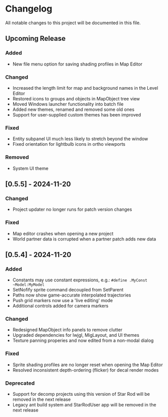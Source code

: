 # Changelog

All notable changes to this project will be documented in this file.

## Upcoming Release

### Added
- New file menu option for saving shading profiles in Map Editor

### Changed
- Increased the length limit for map and background names in the Level Editor
- Restored icons to groups and objects in MapObject tree view
- Moved Windows launcher functionality into batch file
- Added new themes, renamed and removed some old ones
- Support for user-supplied custom themes has been improved

### Fixed
- Entity subpanel UI much less likely to stretch beyond the window
- Fixed orientation for lightbulb icons in ortho viewports

### Removed
- System UI theme

## [0.5.5] - 2024-11-20

### Changed
- Project updater no longer runs for patch version changes

### Fixed
- Map editor crashes when opening a new project
- World partner data is corrupted when a partner patch adds new data

## [0.5.4] - 2024-11-20

### Added
- Constants may use constant expressions, e.g.: `#define .MyConst ~Model:MyModel`
- SetNofify sprite command decoupled from SetParent
- Paths now show game-accurate interpolated trajectories
- Push grid markers now use a 'live editing' mode
- Additional controls added for camera markers

### Changed
- Redesigned MapObject info panels to remove clutter
- Upgraded dependencies for lwjgl, MigLayout, and UI themes
- Texture panning properies and now edited from a non-modal dialog

### Fixed
- Sprite shading profiles are no longer reset when opening the Map Editor
- Resolved inconsistent depth-ordering (flicker) for decal render modes

### Deprecated
- Support for decomp projects using this version of Star Rod will be removed in the next release
- Legacy ant build system and StarRodUser app will be removed in the next release
